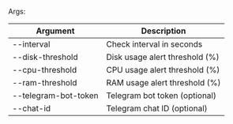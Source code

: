 Args:

|Argument | Description |
|---|---|
| --interval  |  Check interval in seconds | 
|--disk-threshold |  Disk usage alert threshold (%) |
| --cpu-threshold  |  CPU usage alert threshold (%)  | 
| --ram-threshold  |  RAM usage alert threshold (%)  |
|--telegram-bot-token| Telegram bot token (optional)|
|--chat-id | Telegram chat ID (optional)|









